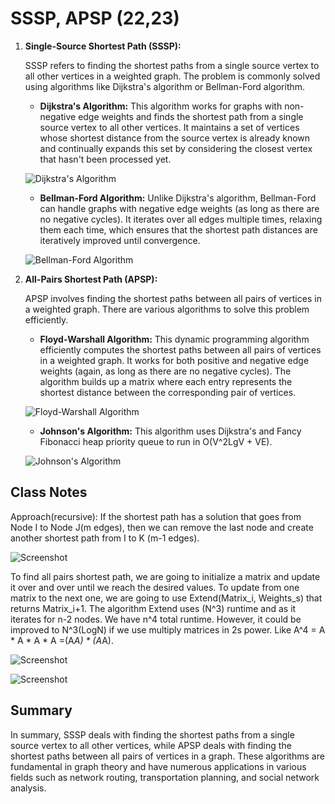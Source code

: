 # SSSP, APSP (22,23)

1. **Single-Source Shortest Path (SSSP):**

   SSSP refers to finding the shortest paths from a single source vertex to all other vertices in a weighted graph. The problem is commonly solved using algorithms like Dijkstra's algorithm or Bellman-Ford algorithm. 

   - **Dijkstra's Algorithm:** This algorithm works for graphs with non-negative edge weights and finds the shortest path from a single source vertex to all other vertices. It maintains a set of vertices whose shortest distance from the source vertex is already known and continually expands this set by considering the closest vertex that hasn't been processed yet.
   
   ![Dijkstra's Algorithm](https://upload.wikimedia.org/wikipedia/commons/5/57/Dijkstra_Animation.gif)

   - **Bellman-Ford Algorithm:** Unlike Dijkstra's algorithm, Bellman-Ford can handle graphs with negative edge weights (as long as there are no negative cycles). It iterates over all edges multiple times, relaxing them each time, which ensures that the shortest path distances are iteratively improved until convergence.
   
   ![Bellman-Ford Algorithm](https://upload.wikimedia.org/wikipedia/commons/7/77/Bellman%E2%80%93Ford_algorithm_example.gif)

2. **All-Pairs Shortest Path (APSP):**

   APSP involves finding the shortest paths between all pairs of vertices in a weighted graph. There are various algorithms to solve this problem efficiently.

   - **Floyd-Warshall Algorithm:** This dynamic programming algorithm efficiently computes the shortest paths between all pairs of vertices in a weighted graph. It works for both positive and negative edge weights (again, as long as there are no negative cycles). The algorithm builds up a matrix where each entry represents the shortest distance between the corresponding pair of vertices.
   
   ![Floyd-Warshall Algorithm](https://upload.wikimedia.org/wikipedia/commons/2/2e/Floyd-Warshall_example.svg)

   - **Johnson's Algorithm:** This algorithm uses Dijkstra's and Fancy Fibonacci heap priority queue to run in O(V^2LgV + VE).
   
   ![Johnson's Algorithm](https://github.com/alielbekov/class-notes-445/blob/main/assets/83210137/8010a9cd-904c-4c06-a2c7-501966d61156.jpg)

## Class Notes

Approach(recursive): If the shortest path has a solution that goes from Node I to Node J(m edges), then we can remove the last node and create another shortest path from I to K (m-1 edges).

![Screenshot](https://github.com/alielbekov/class-notes-445/blob/main/assets/83210137/8fdae2fa-c3d3-406b-aaf6-460c90c32c84.png)

To find all pairs shortest path, we are going to initialize a matrix and update it over and over until we reach the desired values. To update from one matrix to the next one, we are going to use Extend(Matrix_i, Weights_s) that returns Matrix_i+1. The algorithm Extend uses (N^3) runtime and as it iterates for n-2 nodes. We have n^4 total runtime. However, it could be improved to N^3(LogN) if we use multiply matrices in 2s power. Like A^4 = A * A * A * A =(A*A) * (A*A).

![Screenshot](https://github.com/alielbekov/class-notes-445/blob/main/assets/83210137/76a4eb4b-9586-4f12-9499-e560824ab12f.png)

![Screenshot](https://github.com/alielbekov/class-notes-445/blob/main/assets/83210137/a8d533aa-b9c7-4f9e-bc0d-6feb9753c240.png)

## Summary

In summary, SSSP deals with finding the shortest paths from a single source vertex to all other vertices, while APSP deals with finding the shortest paths between all pairs of vertices in a graph. These algorithms are fundamental in graph theory and have numerous applications in various fields such as network routing, transportation planning, and social network analysis.
